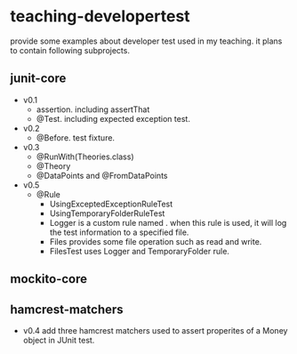 # teaching-developertest
provide some examples about developer test used in my teaching.
it plans to contain following subprojects.

## junit-core
* v0.1
    * assertion. including assertThat
    * @Test. including expected exception test.
* v0.2
    * @Before. test fixture.
* v0.3
    * @RunWith(Theories.class)
    * @Theory
    * @DataPoints and @FromDataPoints
* v0.5
    * @Rule
        * UsingExceptedExceptionRuleTest
        * UsingTemporaryFolderRuleTest
        * Logger is a custom rule named . when this rule is used, 
        it will log the test information to a specified file.
        * Files provides some file operation such as read and write.
        * FilesTest uses Logger and TemporaryFolder rule. 

## mockito-core

## hamcrest-matchers
* v0.4 add three hamcrest matchers used to assert properites of a Money object in JUnit test.
